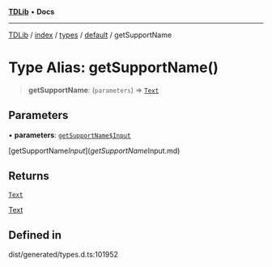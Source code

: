 [**TDLib**](../../../../../../README.md) • **Docs**

***

[TDLib](../../../../../../modules.md) / [index](../../../../../README.md) / [types](../../../README.md) / [default](../README.md) / getSupportName

# Type Alias: getSupportName()

> **getSupportName**: (`parameters`) => [`Text`](Text.md)

## Parameters

• **parameters**: [`getSupportName$Input`](getSupportName$Input.md)

[getSupportName$Input](getSupportName$Input.md)

## Returns

[`Text`](Text.md)

[Text](Text.md)

## Defined in

dist/generated/types.d.ts:101952
